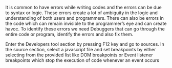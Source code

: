 It is common to have errors while writing codes and the errors can be due to syntax or logic. These errors create a lot of ambiguity in the logic and understanding of both users and programmers. There can also be errors in the code which can remain invisible to the programmer’s eye and can create havoc. To identify these errors we need Debuggers that can go through the entire code or program, identify the errors and also fix them. 

Enter the Developers tool section by pressing F12 key and go to sources. In the source section, select a javascript file and set breakpoints by either selecting from the provided list like DOM breakpoints or Event listener breakpoints which stop the execution of code whenever an event occurs